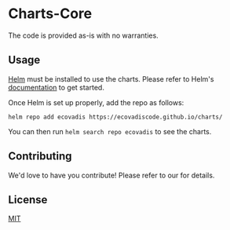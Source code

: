 # Charts-Core

The code is provided as-is with no warranties.

## Usage

[Helm](https://helm.sh) must be installed to use the charts.
Please refer to Helm's [documentation](https://helm.sh/docs/) to get started.

Once Helm is set up properly, add the repo as follows:

```console
helm repo add ecovadis https://ecovadiscode.github.io/charts/
```

You can then run `helm search repo ecovadis` to see the charts.



## Contributing

<!-- Keep full URL links to repo files because this README syncs from main to gh-pages.  -->
We'd love to have you contribute! Please refer to our  for details.

## License

<!-- Keep full URL links to repo files because this README syncs from main to gh-pages.  -->
[MIT](https://github.com/git/git-scm.com/blob/main/MIT-LICENSE.txt)